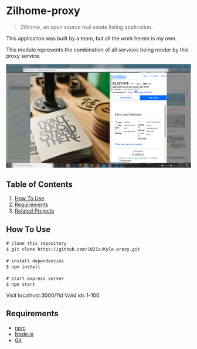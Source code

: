 # Zilhome-proxy

> Zilhome, an open source real estate listing application.

This application was built by a team, but all the work herein is my own.


This module represents the combination of all services being render by this proxy service.

![](zilhomeProxyBlur.jpg)

## Table of Contents
1. <a href="#how_to_use">How To Use</a>
2. <a href="#requirements">Requirements</a>
3. <a href="#related_projects">Related Projects</a>
## <a id="how_to_use">How To Use</a>
```
# clone this repository
$ git clone https://github.com/1021s/Kyle-proxy.git

# install dependencies
$ npm install

# start express server
$ npm start
```
Visit localhost:3000/?id
Valid ids 1-100

## <a id="requirements">Requirements</a>
* [npm](https://www.npmjs.com/)
* [Node.js](https://nodejs.org/en/download/)
* [Git](https://git-scm.com/)
